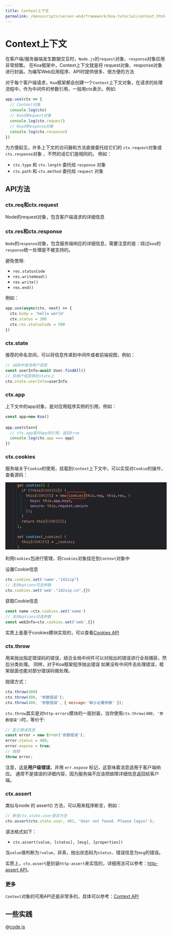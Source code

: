 ```yaml
---
title: Context上下文
permalink: /manuscripts/server-end/framework/koa-tutorial/context.html
---
```


# Context上下文

在客户端/服务器端发生数据交互时，`Node.js`的`request`对象、`response`对象应用非常频繁。 在Koa框架中，Context上下文就是将
request对象、response对象进行封装。为编写Web应用程序、API时提供很多、很方便的方法

对于每个客户端请求，`Koa`框架都会创建一个`Context`上下文对象，在请求的处理流程中，作为中间件的参数引用，一般用ctx表示，例如:

```js
app.use(ctx => {
  // Context对象
  console.log(ctx)
  // Koa的Request对象
  console.log(ctx.request)
  // Koa的Response对象
  console.log(ctx.response)
})
```

为方便起见，许多上下文的访问器和方法直接委托给它们的 `ctx.request`对象或 `ctx.response`对象 ，不然的话它们是相同的。
例如：

- `ctx.type` 和 `ctx.length` 委托给 `response` 对象
- `ctx.path` 和 `ctx.method` 委托给 `request` 对象

## API方法

### ctx.req和ctx.request

Node的request对象，包含客户端请求的详细信息

### ctx.res和ctx.response

`Node`的`response`对象，包含服务端响应的详细信息，需要注意的是：绕过`koa`的`response`统一处理是不被支持的。

避免使用:

- `res.statusCode`
- `res.writeHead()`
- `res.write()`
- `res.end()`

例如：

```js
app.use(async(ctx, next) => {
  ctx.body = 'hello world'
  ctx.status = 200
  ctx.res.statusCode = 500
})
```

### ctx.state

推荐的命名空间，可以将信息传递到中间件或者前端视图，例如：

```js
// 从DB中查询用户信息
const userInfo=await User.findAll()
// 将用户信息绑在state上
ctx.state.userInfo=userInfo
```

### ctx.app

上下文中的app对象，是对应用程序实例的引用，例如：

```js
const app=new Koa()

app.use(ctx=>{
  // ctx.app是对app的引用，返回true
  console.log(ctx.app === app)
})
```

### ctx.cookies

服务端关于`Cookie`的使用，挂载到`Context`上下文中，可以实现对`Cookie`的操作，查看源码：

![](../images/ctx-cookies.png)

利用`Cookies`包进行管理，将`Cookies`对象挂在到`Context`对象中

设置Cookie信息

```js
ctx.cookies.set('name',"142vip")
// 支持options可选参数
ctx.cookies.set('web',"142vip.cn",{})
```

获取Cookie信息

```js
const name =ctx.cookies.set('name')
// 支持options可选参数
const webInfo=ctx.cookies.set('web',{})
```

实质上是基于cookies模块实现的，可以查看[Cookies API](https://github.com/pillarjs/cookies)

### ctx.throw

用来抛出指定错误码的错误，结合全局中间件可以对抛出的错误进行全局捕获，然后分类处理。 同样，对于Koa框架程序抛出错误
如果没有中间件去处理错误，框架层面也能对部分错误码做处理。

抛错方式：

```js
ctx.throw(400)
ctx.throw(400, '参数错误');
ctx.throw(400, '参数错误', { message:'缺少必要参数' });
```

`ctx.throw`其实是对`http-errors`模块的一层封装，当你使用`ctx.throw(400, '参数错误')`时，等价于:

```js
// 定义错误信息
const error = new Error('参数错误');
error.status = 400;
error.expose = true;
// 抛错
throw error;
```

注意，这是**用户级错误**，并用 `err.expose` 标记，这意味着消息适用于客户端响应。
通常不是错误的详细内容，因为服务端不应该把故障详细信息返回给客户端。

### ctx.assert

类似与node 的 assert() 方法，可以用来程序断言，例如：

```js
// 断言ctx.state.user是否为空
ctx.assert(ctx.state.user, 401, 'User not found. Please login!');
```

语法格式如下：

- `ctx.assert(value, [status], [msg], [properties])`

当`value`值判断为`!value`，非真，抛出状态码为`status`、错误信息为`msg`的错误。

实质上，`ctx.assert`是封装`http-assert`来实现的，详细用法可以参考：[http-assert API](https://github.com/jshttp/http-assert)。

### 更多

`Context`对象的可用API还是非常多的，具体可以参考：[Context API](https://github.com/koajs/koa/blob/master/lib/context.js)

## 一些实践

@[code js](@code/koa/koa-context.js)

